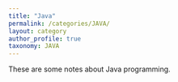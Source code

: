 ```yaml
---
title: "Java"
permalink: /categories/JAVA/
layout: category
author_profile: true
taxonomy: JAVA
---
```


These are some notes about Java programming.